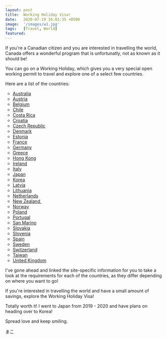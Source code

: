 ```yaml
---
layout: post
title:  Working Holiday Visa!
date:   2020-07-19 16:01:35 +0500
image:  '/images/w1.jpg'
tags:   [Travel, World]
featured:
---
```

If you're a Canadian citizen and you are interested in travelling the world, Canada offers a wonderful program that is unfortunatly, not as known as it should be!

You can go on a Working Holiday, which gives you a very special open working permit to travel and explore one of a select few countries.&nbsp;

Here are a list of the countries:

<ul style="list-style-type: circle;">
<li><a href="https://www.canada.ca/en/immigration-refugees-citizenship/services/canadians/international-experience-canada/work-travel-australia.html">Australia</a></li>
<li><a href="https://www.canada.ca/en/immigration-refugees-citizenship/services/canadians/international-experience-canada/work-travel-austria.html">Austria</a></li>
<li><a href="https://www.canada.ca/en/immigration-refugees-citizenship/services/canadians/international-experience-canada/work-travel-belgium.html">Belgium</a></li>
<li><a href="https://www.canada.ca/en/immigration-refugees-citizenship/services/canadians/international-experience-canada/work-travel-chile.html">Chile</a></li>
<li><a href="https://www.canada.ca/en/immigration-refugees-citizenship/services/canadians/international-experience-canada/work-travel-costa-rica.html">Costa Rica</a></li>
<li><a href="https://www.canada.ca/en/immigration-refugees-citizenship/services/canadians/international-experience-canada/work-travel-croatia.html">Croatia</a>&nbsp;</li>
<li><a href="https://www.canada.ca/en/immigration-refugees-citizenship/services/canadians/international-experience-canada/work-travel-czech-republic.html">Czech Republic</a></li>
<li><a href="https://www.canada.ca/en/immigration-refugees-citizenship/services/canadians/international-experience-canada/work-travel-denmark.html">Denmark</a></li>
<li><a href="https://www.canada.ca/en/immigration-refugees-citizenship/services/canadians/international-experience-canada/work-travel-estonia.html">Estonia</a></li>
<li><a href="https://www.canada.ca/en/immigration-refugees-citizenship/services/canadians/international-experience-canada/work-travel-france.html">France</a></li>
<li><a href="https://www.canada.ca/en/immigration-refugees-citizenship/services/canadians/international-experience-canada/work-travel-germany.html">Germany</a></li>
<li><a href="https://www.canada.ca/en/immigration-refugees-citizenship/services/canadians/international-experience-canada/work-travel-greece.html">Greece</a></li>
<li><a href="https://www.canada.ca/en/immigration-refugees-citizenship/services/canadians/international-experience-canada/work-travel-hong-kong.html">Hong Kong</a></li>
<li><a href="https://www.canada.ca/en/immigration-refugees-citizenship/services/canadians/international-experience-canada/work-travel-ireland.html">Ireland</a></li>
<li><a href="https://www.canada.ca/en/immigration-refugees-citizenship/services/canadians/international-experience-canada/work-travel-italy.html">Italy</a>&nbsp;</li>
<li><a href="https://www.canada.ca/en/immigration-refugees-citizenship/services/canadians/international-experience-canada/work-travel-japan.html">Japan</a></li>
<li><a href="https://www.canada.ca/en/immigration-refugees-citizenship/services/canadians/international-experience-canada/work-travel-south-korea.html">Korea</a></li>
<li><a href="https://www.canada.ca/en/immigration-refugees-citizenship/services/canadians/international-experience-canada/work-travel-latvia.html">Latvia</a></li>
<li><a href="https://www.canada.ca/en/immigration-refugees-citizenship/services/canadians/international-experience-canada/work-travel-lithuania.html">Lithuania</a></li>
<li><a href="https://www.canada.ca/en/immigration-refugees-citizenship/services/canadians/international-experience-canada/work-travel-netherlands.html">Netherlands</a></li>
<li><a href="https://www.canada.ca/en/immigration-refugees-citizenship/services/canadians/international-experience-canada/work-travel-new-zealand.html">New Zealand&nbsp;</a></li>
<li><a href="https://www.canada.ca/en/immigration-refugees-citizenship/services/canadians/international-experience-canada/work-travel-norway.html">Norway</a></li>
<li><a href="https://www.canada.ca/en/immigration-refugees-citizenship/services/canadians/international-experience-canada/work-travel-poland.html">Poland</a></li>
<li><a href="https://www.canada.ca/en/immigration-refugees-citizenship/services/canadians/international-experience-canada/work-travel-portugal.html">Portugal</a></li>
<li><a href="https://www.canada.ca/en/immigration-refugees-citizenship/services/canadians/international-experience-canada/work-travel-san-marino.html">San Marino</a></li>
<li><a href="https://www.canada.ca/en/immigration-refugees-citizenship/services/canadians/international-experience-canada/work-travel-slovakia.html?">Slovakia</a>&nbsp;</li>
<li><a href="https://www.canada.ca/en/immigration-refugees-citizenship/services/canadians/international-experience-canada/work-travel-slovenia.html?">Slovenia</a></li>
<li><a href="https://www.canada.ca/en/immigration-refugees-citizenship/services/canadians/international-experience-canada/work-travel-spain.html">Spain</a>&nbsp;</li>
<li><a href="https://www.canada.ca/en/immigration-refugees-citizenship/services/canadians/international-experience-canada/work-travel-sweden.html">Sweden</a></li>
<li><a href="https://www.canada.ca/en/immigration-refugees-citizenship/services/canadians/international-experience-canada/work-travel-switzerland.html">Switzerland</a></li>
<li><a href="https://www.canada.ca/en/immigration-refugees-citizenship/services/canadians/international-experience-canada/work-travel-taiwan.html">Taiwan</a></li>
<li><a href="https://www.canada.ca/en/immigration-refugees-citizenship/services/canadians/international-experience-canada/work-travel-united-kingdom.html">United Kingdom</a></li>
</ul>

I've gone ahead and linked the site-specific information for you to take a look at the requirements for each of the countries, as they differ depending on where you want to go!

If you're interested in travelling the world and have a small amount of savings, explore the Working Holiday Visa!

Totally worth it! I went to Japan from 2019 - 2020 and have plans on heading over to Korea!

Spread love and keep smiling.

まこ
